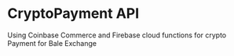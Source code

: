 # CryptoPayment API

Using Coinbase Commerce and Firebase cloud functions for crypto Payment for Bale Exchange
